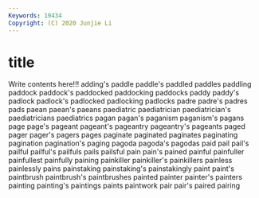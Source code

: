 ```yaml
---
Keywords: 19434
Copyright: (C) 2020 Junjie Li
---
```


# title

Write contents here!!!
adding's 
paddle
paddle's 
paddled 
paddles 
paddling 
paddock 
paddock's 
paddocked 
paddocking 
paddocks 
paddy
paddy's 
padlock 
padlock's 
padlocked 
padlocking 
padlocks 
padre 
padre's 
padres 
pads
paean 
paean's 
paeans 
paediatric 
paediatrician 
paediatrician's 
paediatricians 
paediatrics 
pagan 
pagan's
paganism 
paganism's 
pagans 
page 
page's 
pageant 
pageant's 
pageantry 
pageantry's 
pageants
paged 
pager 
pager's 
pagers 
pages 
paginate 
paginated 
paginates 
paginating 
pagination
pagination's 
paging 
pagoda 
pagoda's 
pagodas 
paid 
pail 
pail's 
pailful 
pailful's
pailfuls 
pails 
pailsful 
pain 
pain's 
pained 
painful 
painfuller 
painfullest 
painfully
paining 
painkiller 
painkiller's 
painkillers 
painless 
painlessly 
pains 
painstaking 
painstaking's 
painstakingly
paint 
paint's 
paintbrush 
paintbrush's 
paintbrushes 
painted 
painter 
painter's 
painters 
painting
painting's 
paintings 
paints 
paintwork 
pair 
pair's 
paired 
pairing 
